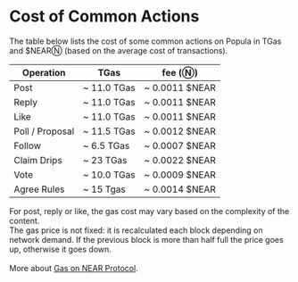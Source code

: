 # Cost of Common Actions

The table below lists the cost of some common actions on Popula in TGas and $NEARⓃ (based on the average cost of transactions).

| Operation       | TGas         | fee (Ⓝ)          |
| --------------- | ------------ | ---------------- |
| Post            | \~ 11.0 TGas |  \~ 0.0011 $NEAR |
| Reply           | \~ 11.0 TGas |  \~ 0.0011 $NEAR |
| Like            | \~ 11.0 TGas |  \~ 0.0011 $NEAR |
| Poll / Proposal | \~ 11.5 TGas |  \~ 0.0012 $NEAR |
| Follow          | \~ 6.5 TGas  | \~ 0.0007 $NEAR  |
| Claim Drips     | \~ 23 TGas   | \~ 0.0022 $NEAR  |
| Vote            | \~ 10.0 TGas | \~ 0.0009 $NEAR  |
| Agree Rules     | \~ 15 Tgas   | \~ 0.0014 $NEAR  |

For post, reply or like, the gas cost may vary based on the complexity of the content.\
The gas price is not fixed: it is recalculated each block depending on network demand. If the previous block is more than half full the price goes up, otherwise it goes down.\
\
More about [Gas on NEAR Protocol](https://docs.near.org/concepts/basics/transactions/gas#how-is-the-gas-price-computed).
